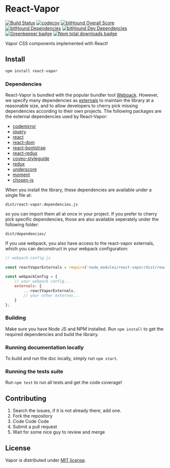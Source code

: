 # React-Vapor

[![Build Status](https://travis-ci.org/coveo/react-vapor.svg?branch=master)](https://travis-ci.org/coveo/react-vapor)
[![codecov](https://codecov.io/gh/coveo/react-vapor/branch/master/graph/badge.svg)](https://codecov.io/gh/coveo/react-vapor)
[![bitHound Overall Score](https://www.bithound.io/github/coveo/react-vapor/badges/score.svg)](https://www.bithound.io/github/coveo/react-vapor)
[![bitHound Dependencies](https://www.bithound.io/github/coveo/react-vapor/badges/dependencies.svg)](https://www.bithound.io/github/coveo/react-vapor/master/dependencies/npm)
[![bitHound Dev Dependencies](https://www.bithound.io/github/coveo/react-vapor/badges/devDependencies.svg)](https://www.bithound.io/github/coveo/react-vapor/master/dependencies/npm)
[![Greenkeeper badge](https://badges.greenkeeper.io/coveo/react-vapor.svg)](https://greenkeeper.io/)
[![Npm total downloads badge](https://img.shields.io/npm/dt/react-vapor.svg)](https://www.npmjs.com/package/react-vapor)

Vapor CSS components implemented with React!

## Install
```sh
npm install react-vapor
```

### Dependencies
React-Vapor is bundled with the popular bundler tool [Webpack](https://webpack.js.org/). However, we specify many dependencies as [externals](https://webpack.js.org/configuration/externals/#src/components/Sidebar/Sidebar.jsx) to maintain the library at a reasonable size, and to allow developers to cherry pick missing dependencies according to their own projects. The following packages are the external dependencies used by React-Vapor:      

- [codemirror](https://www.npmjs.com/package/codemirror)  
- [jquery](https://www.npmjs.com/package/jquery)  
- [react](https://www.npmjs.com/package/react)  
- [react-dom](https://www.npmjs.com/package/react-dom)  
- [react-bootstrap](https://www.npmjs.com/package/react-bootstrap)  
- [react-redux](https://www.npmjs.com/package/react-redux)  
- [coveo-styleguide](https://www.npmjs.com/package/coveo-styleguide)  
- [redux](https://www.npmjs.com/package/redux)  
- [underscore](https://www.npmjs.com/package/underscore)  
- [moment](https://www.npmjs.com/package/moment)     
- [chosen-js](https://www.npmjs.com/package/chosen-js)

When you install the library, these dependencies are available under a single file at:    

```  
dist/react-vapor.dependencies.js  
```  

so you can import them all at once in your project. If you prefer to cherry pick specific dependencies, those are also available seperately under the following folder:   
 
```  
dist/dependencies/  
```  
 
If you use webpack, you also have access to the react-vapor externals, which you can deconstruct in your webpack configuration:  
  
```javascript  
// webpack.config.js  
  
const reactVaporExternals = require('node_modules/react-vapor/dist/react-vapor.webpack.externals');  
  
const webpackConfig = {
    // your webpack config... 
    externals: {
        ...reactVaporExternals,
        // your other externas...
    }
};
```

### Building
Make sure you have Node JS and NPM installed.
Run `npm install` to get the required dependencies and build the librairy.

### Running documentation locally
To build and run the doc locally, simply run `npm start`.

### Running the tests suite
Run `npm test` to run all tests and get the code coverage!

## Contributing
1. Search the issues, if it is not already there, add one.
2. Fork the repository
3. Code Code Code
4. Submit a pull request
5. Wait for some nice guy to review and merge

## License
Vapor is distributed under [MIT license](LICENSE).

